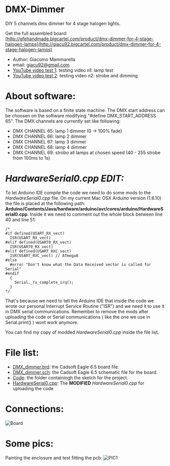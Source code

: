 # DMX-Dimmer
DIY 5 channels dmx dimmer for 4 stage halogen lights.

Get the full assembled board: [http://gfehandmade.bigcartel.com/product/dmx-dimmer-for-4-stage-halogen-lamps](http://giacu92.bigcartel.com/product/dmx-dimmer-for-4-stage-halogen-lamps)

* Author: Giacomo Mammarella
* email: giacu92@gmail.com
* [YouTube video test 1](https://www.youtube.com/watch?v=KfEGCJoeCmY): testing video n1: lamp test
* [YouTube video test 2](https://www.youtube.com/watch?v=TXi1G5LvkLE): testing video n2: strobe and dimming

# About software:
The software is based on a finite state machine. The DMX start address can be choosen on the software  modifying "#define DMX_START_ADDRESS 65".
The DMX channels are currently set like following:
* DMX CHANNEL 65: lamp 1 dimmer (0 -> 100% fade)
* DMX CHANNEL 66: lamp 2 dimmer 
* DMX CHANNEL 67: lamp 3 dimmer 
* DMX CHANNEL 68: lamp 4 dimmer 
* DMX CHANNEL 69: strobo all lamps at chosen speed (40 - 255 strobe from 100ms to 1s)

# _HardwareSerial0.cpp EDIT:_
To let Arduino IDE compile the code we need to do some mods to the _HardwareSerial0.cpp_ file.
On my current Mac OSX Arduino version (1.6.10) the file is placed at the following path:
**Arduino/Contents/Java/hardware/arduino/avr/cores/arduino/HardwareSerial0.cpp**.
Inside it we need to comment out the whole block between line 40 and line 51:
```
/*
#if defined(USART_RX_vect)
  ISR(USART_RX_vect)
#elif defined(USART0_RX_vect)
  ISR(USART0_RX_vect)
#elif defined(USART_RXC_vect)
  ISR(USART_RXC_vect) // ATmega8
#else
  #error "Don't know what the Data Received vector is called for Serial"
#endif
  {
    Serial._rx_complete_irq();
  }
*/
```
That's because we need to tell the Arduino IDE that inside the code we wrote our personal Interrupt Service Routine ("ISR") and we need it to use it in DMX serial communications.
Remember to remove the mods after uploading the code or Serial communications ( like the one we use in Serial.print() ) wont work anymore.

You can find my copy of modded _HardwareSerial0.cpp_ inside the file list.

# File list:
* [DMX_dimmer.brd](https://github.com/giacu92/DMX-Dimmer/blob/master/DMX_dimmer.brd): the Cadsoft Eagle 6.5 board file.
* [DMX_dimmer.sch](https://github.com/giacu92/DMX-Dimmer/blob/master/DMX_dimmer.sch): the Cadsoft Eagle 6.5 schematic file for the board.
* [Code](https://github.com/giacu92/DMX-Dimmer/tree/master/dmx_dimmer): the folder containingh the sketch for the project.
* [HardwareSerial0.cpp](https://github.com/giacu92/DMX-Dimmer/blob/master/HardwareSerial0.cpp): The **MODIFIED** _HardwareSerial0.cpp_ for uploading the code

# Connections:
![Board](http://i68.tinypic.com/o8cvo3.png)

# Some pics:
Painting the enclosure and test fitting the pcb:
![PIC1](http://i67.tinypic.com/mtaux3.jpg)
